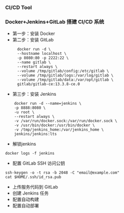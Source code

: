 ### CI/CD Tool

### Docker+Jenkins+GitLab 搭建 CI/CD 系统
- 第一步：安装 Docker
- 第二步：安装 GitLab
  ```
    docker run -d \
    --hostname localhost \
    -p 8080:80 -p 2222:22 \
    --name gitlab \
    --restart always \
    --volume /tmp/gitlab/config:/etc/gitlab \
    --volume /tmp/gitlab/logs:/var/log/gitlab \
    --volume /tmp/gitlab/data:/var/opt/gitlab \
    gitlab/gitlab-ce:13.3.8-ce.0
  ```
- 第三步：安装 Jenkins
```
    docker run -d --name=jenkins \
    -p 8888:8080 \
    -u root \
    --restart always \
    -v /var/run/docker.sock:/var/run/docker.sock \
    -v /usr/bin/docker:/usr/bin/docker \
    -v /tmp/jenkins_home:/var/jenkins_home \
    jenkins/jenkins:lts
```
- 解锁jenkins
```
docker logs -f jenkins
```
- 配置 GitLab SSH 访问公钥
``` 
ssh-keygen -o -t rsa -b 2048 -C "email@example.com"
cat $HOME/.ssh/id_rsa.pub
```
- 上传服务代码到 GitLab
- 创建 Jenkins 任务
- 配置自动构建
- 配置自动部署
